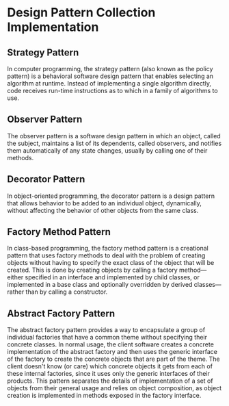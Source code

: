 # Design Pattern Collection Implementation

## Strategy Pattern

In computer programming, the strategy pattern (also known as the policy pattern)
is a behavioral software design pattern that enables selecting an algorithm at runtime.
Instead of implementing a single algorithm directly, code receives run-time instructions
as to which in a family of algorithms to use.

## Observer Pattern

The observer pattern is a software design pattern in which an object, called the subject, 
maintains a list of its dependents, called observers, and notifies them automatically of 
any state changes, usually by calling one of their methods.

## Decorator Pattern

In object-oriented programming, the decorator pattern is a design pattern that allows 
behavior to be added to an individual object, dynamically, without affecting the behavior 
of other objects from the same class.

## Factory Method Pattern

In class-based programming, the factory method pattern is a creational pattern that uses 
factory methods to deal with the problem of creating objects without having to specify the 
exact class of the object that will be created. This is done by creating objects by calling 
a factory method—either specified in an interface and implemented by child classes, or 
implemented in a base class and optionally overridden by derived classes—rather than by 
calling a constructor.


## Abstract Factory Pattern

The abstract factory pattern provides a way to encapsulate a group of individual factories
that have a common theme without specifying their concrete classes. In normal usage, the 
client software creates a concrete implementation of the abstract factory and then uses the 
generic interface of the factory to create the concrete objects that are part of the theme.
The client doesn't know (or care) which concrete objects it gets from each of these internal 
factories, since it uses only the generic interfaces of their products. This pattern 
separates the details of implementation of a set of objects from their general usage and 
relies on object composition, as object creation is implemented in methods exposed in the 
factory interface.

